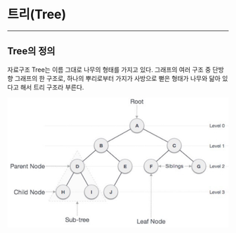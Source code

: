 # 트리(Tree)
___

## Tree의 정의
자료구조 Tree는 이름 그대로 나무의 형태를 가지고 있다. 그래프의 여러 구조 중 단방향 그래프의 한 구조로, 
하나의 뿌리로부터 가지가 사방으로 뻗은 형태가 나무와 닮아 있다고 해서 트리 구조라 부른다.

![img.png](tree.png)
